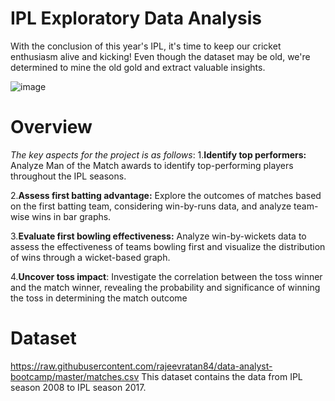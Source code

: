 # IPL Exploratory Data Analysis

With the conclusion of this year's IPL, it's time to keep our cricket enthusiasm alive and kicking! Even though the dataset may be old, we're determined to mine the old gold and extract valuable insights.

![image](https://github.com/Preeyal/IPL/assets/98450775/53dff052-d09b-4015-bd3f-78f13d3cf8ec)


# Overview 
_The key aspects for the project is as follows_:
1.**Identify top performers:** Analyze Man of the Match awards to identify top-performing players throughout the IPL seasons.

2.**Assess first batting advantage:** Explore the outcomes of matches based on the first batting team, considering win-by-runs data, and analyze team-wise wins in bar graphs.

3.**Evaluate first bowling effectiveness:** Analyze win-by-wickets data to assess the effectiveness of teams bowling first and visualize the distribution of wins through a wicket-based graph.

4.**Uncover toss impact**: Investigate the correlation between the toss winner and the match winner, revealing the probability and significance of winning the toss in determining the match outcome

# Dataset
https://raw.githubusercontent.com/rajeevratan84/data-analyst-bootcamp/master/matches.csv
This dataset contains the data from IPL season 2008 to IPL season 2017.

